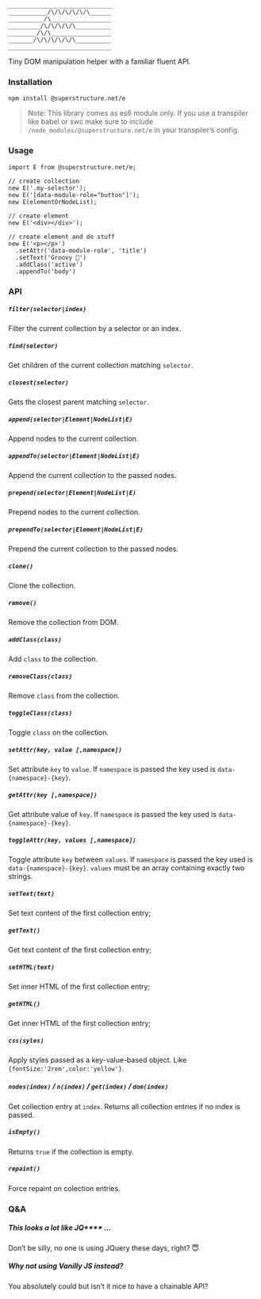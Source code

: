 ```
_____________________________
___________/\/\/\/\/\/\______
__________/\_________________
_________/\/\/\/\/\__________
________/\/\_________________
_______/\/\/\/\/\/\__________
_____________________________

```

Tiny DOM manipulation helper with a familiar fluent API.

### Installation

`npm install @superstructure.net/e`

> Note: This library comes as es6 module only.
> If you use a transpiler like babel or swc make sure to include `/node_modules/@superstructure.net/e` in your transpiler’s config.

### Usage

```
import E from @superstructure.net/e;

// create collection
new E('.my-selector');
new E('[data-module-role="button"]');
new E(elementOrNodeList);

// create element
new E('<div></div>');

// create element and do stuff
new E('<p></p>')
  .setAttr('data-module-role', 'title')
  .setText('Groovy 🎷')
  .addClass('active')
  .appendTo('body')
```

### API

##### `filter(selector|index)`

Filter the current collection by a selector or an index.

##### `find(selector)`

Get children of the current collection matching `selector`.

##### `closest(selector)`

Gets the closest parent matching `selector`.

##### `append(selector|Element|NodeList|E)`

Append nodes to the current collection.

##### `appendTo(selector|Element|NodeList|E)`

Append the current collection to the passed nodes.

##### `prepend(selector|Element|NodeList|E)`

Prepend nodes to the current collection.

##### `prependTo(selector|Element|NodeList|E)`

Prepend the current collection to the passed nodes.

##### `clone()`

Clone the collection.

##### `remove()`

Remove the collection from DOM.

##### `addClass(class)`

Add `class` to the collection.

##### `removeClass(class)`

Remove `class` from the collection.

##### `toggleClass(class)`

Toggle `class` on the collection.

##### `setAttr(key, value [,namespace])`

Set attribute `key` to `value`. If `namespace` is passed the key used is `data-{namespace}-{key}`.

##### `getAttr(key [,namespace])`

Get attribute value of `key`. If `namespace` is passed the key used is `data-{namespace}-{key}`.

##### `toggleAttr(key, values [,namespace])`

Toggle attribute `key` between `values`. If `namespace` is passed the key used is `data-{namespace}-{key}`.
`values` must be an array containing exactly two strings.

##### `setText(text)`

Set text content of the first collection entry;

##### `getText()`

Get text content of the first collection entry;

##### `setHTML(text)`

Set inner HTML of the first collection entry;

##### `getHTML()`

Get inner HTML of the first collection entry;

##### `css(syles)`

Apply styles passed as a key-value-based object. Like `{fontSize:'2rem',color:'yellow'}`.

##### `nodes(index)` / `n(index)` / `get(index)` / `dom(index)`

Get collection entry at `index`. Returns all collection entries if no index is passed.

##### `isEmpty()`

Returns `true` if the collection is empty.

##### `repaint()`

Force repaint on colection entries.

### Q&A

##### This looks a lot like JQ\*\*\*\* ...

Don’t be silly, no one is using JQuery these days, right? 😇

##### Why not using Vanilly JS instead?

You absolutely could but isn’t it nice to have a chainable API?

